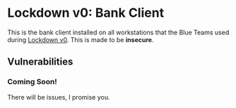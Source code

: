 Lockdown v0: Bank Client
========

This is the bank client installed on all workstations that the Blue Teams used during [Lockdown v0](https://lockdown.ubnetdef.org).  This is made to be **insecure**.  

## Vulnerabilities

### Coming Soon!
There will be issues, I promise you.